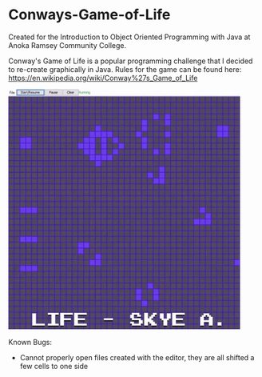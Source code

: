 # Conways-Game-of-Life

Created for the Introduction to Object Oriented Programming with Java at Anoka Ramsey Community College. 

Conway's Game of Life is a popular programming challenge that I decided to re-create graphically in Java. 
Rules for the game can be found here: https://en.wikipedia.org/wiki/Conway%27s_Game_of_Life

![Conway's Game of Life](/Git_Images/Life_Gif.gif?raw=true "Conway's Game of Life")

Known Bugs:
  - Cannot properly open files created with the editor, they are all shifted a few cells to one side
